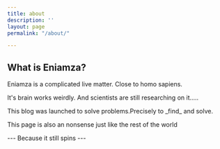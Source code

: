 ```yaml
---
title: about
description: ''
layout: page
permalink: "/about/"

---
```

## What is Eniamza?

Eniamza is a complicated live matter. Close to homo sapiens.<br>

It's brain works weirdly. And scientists are still researching on it..... <br>
<p>
This blog was launched to solve problems.Precisely to _find_ and solve.
<p> This page is also an nonsense just like the rest of the world 
<p> 
  ---
  Because it still spins 
  ---